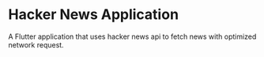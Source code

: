 # Hacker News Application

A Flutter application that uses hacker news api to fetch news with optimized network request.
